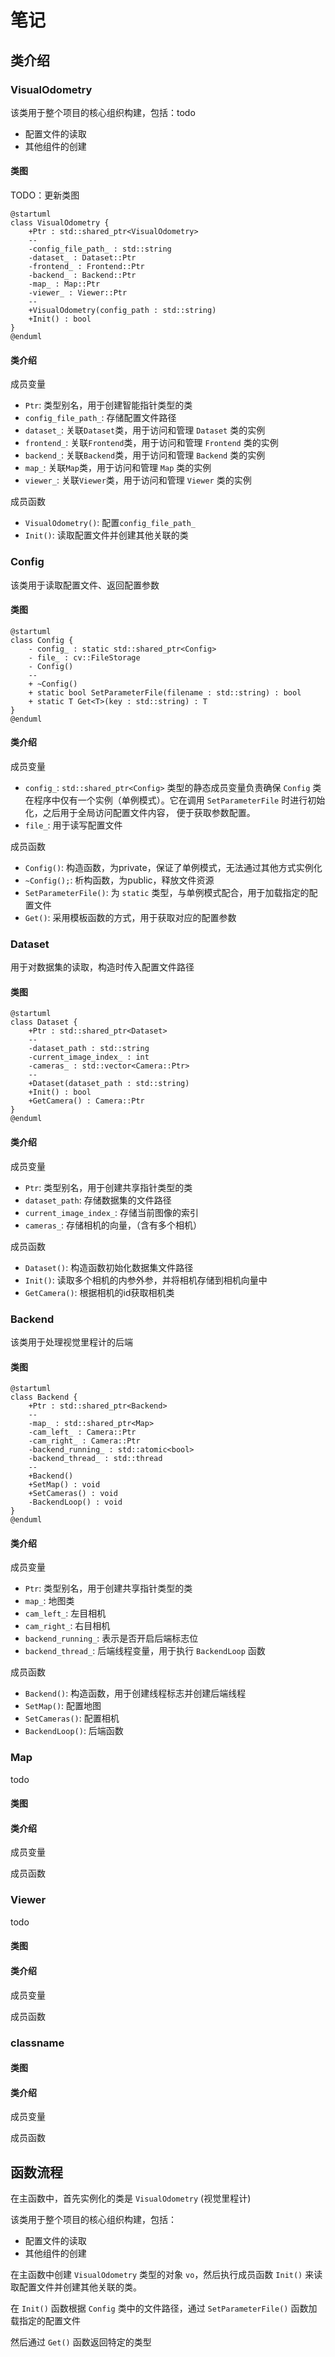 # 笔记

## 类介绍

### VisualOdometry

该类用于整个项目的核心组织构建，包括：todo

- 配置文件的读取
- 其他组件的创建

#### 类图

TODO：更新类图

```plantuml
@startuml
class VisualOdometry {
    +Ptr : std::shared_ptr<VisualOdometry>
    --
    -config_file_path_ : std::string
    -dataset_ : Dataset::Ptr
    -frontend_ : Frontend::Ptr
    -backend_ : Backend::Ptr
    -map_ : Map::Ptr
    -viewer_ : Viewer::Ptr
    --
    +VisualOdometry(config_path : std::string)
    +Init() : bool
}
@enduml
```

#### 类介绍

成员变量
- `Ptr`: 类型别名，用于创建智能指针类型的类
- `config_file_path_`: 存储配置文件路径
- `dataset_`: 关联`Dataset`类，用于访问和管理 `Dataset` 类的实例
- `frontend_`: 关联`Frontend`类，用于访问和管理 `Frontend` 类的实例
- `backend_`: 关联`Backend`类，用于访问和管理 `Backend` 类的实例
- `map_`: 关联`Map`类，用于访问和管理 `Map` 类的实例
- `viewer_`: 关联`Viewer`类，用于访问和管理 `Viewer` 类的实例

成员函数
- `VisualOdometry()`: 配置`config_file_path_`
- `Init()`: 读取配置文件并创建其他关联的类

### Config

该类用于读取配置文件、返回配置参数

#### 类图

```plantuml
@startuml
class Config {
    - config_ : static std::shared_ptr<Config>
    - file_ : cv::FileStorage
    - Config()
    --
    + ~Config()
    + static bool SetParameterFile(filename : std::string) : bool
    + static T Get<T>(key : std::string) : T
}
@enduml
```

#### 类介绍

成员变量

- `config_`: `std::shared_ptr<Config>` 类型的静态成员变量负责确保 `Config` 类在程序中仅有一个实例（单例模式）。它在调用 `SetParameterFile` 时进行初始化，之后用于全局访问配置文件内容， 便于获取参数配置。
- `file_`: 用于读写配置文件

成员函数

- `Config()`: 构造函数，为private，保证了单例模式，无法通过其他方式实例化
- `~Config();`: 析构函数，为public，释放文件资源
- `SetParameterFile()`: 为 `static` 类型，与单例模式配合，用于加载指定的配置文件
- `Get()`: 采用模板函数的方式，用于获取对应的配置参数

### Dataset

用于对数据集的读取，构造时传入配置文件路径

#### 类图

```plantuml
@startuml
class Dataset {
    +Ptr : std::shared_ptr<Dataset>
    --
    -dataset_path : std::string
    -current_image_index_ : int
    -cameras_ : std::vector<Camera::Ptr>
    --
    +Dataset(dataset_path : std::string)
    +Init() : bool
    +GetCamera() : Camera::Ptr
}
@enduml
```

#### 类介绍

成员变量

- `Ptr`: 类型别名，用于创建共享指针类型的类
- `dataset_path`: 存储数据集的文件路径
- `current_image_index_`: 存储当前图像的索引
- `cameras_`: 存储相机的向量，（含有多个相机）

成员函数

- `Dataset()`: 构造函数初始化数据集文件路径
- `Init()`: 读取多个相机的内参外参，并将相机存储到相机向量中
- `GetCamera()`: 根据相机的id获取相机类

### Backend

该类用于处理视觉里程计的后端

#### 类图

```plantuml
@startuml
class Backend {
    +Ptr : std::shared_ptr<Backend>
    --
    -map_ : std::shared_ptr<Map>
    -cam_left_ : Camera::Ptr
    -cam_right_ : Camera::Ptr
    -backend_running_ : std::atomic<bool>
    -backend_thread_ : std::thread
    --
    +Backend()
    +SetMap() : void
    +SetCameras() : void
    -BackendLoop() : void
}
@enduml
```

#### 类介绍

成员变量

- `Ptr`: 类型别名，用于创建共享指针类型的类
- `map_`: 地图类
- `cam_left_`: 左目相机
- `cam_right_`: 右目相机
- `backend_running_`: 表示是否开启后端标志位
- `backend_thread_`: 后端线程变量，用于执行 `BackendLoop` 函数

成员函数

- `Backend()`: 构造函数，用于创建线程标志并创建后端线程
- `SetMap()`: 配置地图
- `SetCameras()`: 配置相机
- `BackendLoop()`: 后端函数

### Map

todo

#### 类图

#### 类介绍

成员变量

成员函数

### Viewer

todo

#### 类图

#### 类介绍

成员变量

成员函数



### classname

#### 类图

#### 类介绍

成员变量

成员函数

## 函数流程

在主函数中，首先实例化的类是 `VisualOdometry` (视觉里程计)

该类用于整个项目的核心组织构建，包括：

- 配置文件的读取
- 其他组件的创建

在主函数中创建 `VisualOdometry` 类型的对象 `vo`，然后执行成员函数 `Init()` 来读取配置文件并创建其他关联的类。

在 `Init()` 函数根据 `Config` 类中的文件路径，通过 `SetParameterFile()` 函数加载指定的配置文件

然后通过 `Get()` 函数返回特定的类型




